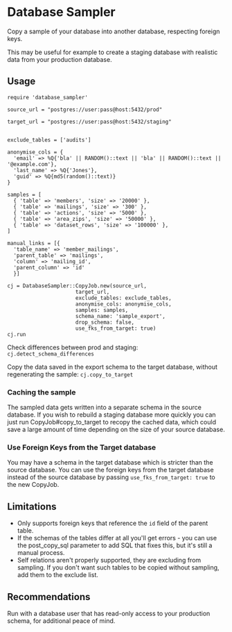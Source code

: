 # Database Sampler

Copy a sample of your database into another database, respecting foreign keys. 

This may be useful for example to create a staging database with realistic data from your production database.

## Usage

```
require 'database_sampler'

source_url = "postgres://user:pass@host:5432/prod"

target_url = "postgres://user:pass@host:5432/staging"


exclude_tables = ['audits']

anonymise_cols = {
  'email' => %Q{'bla' || RANDOM()::text || 'bla' || RANDOM()::text || '@example.com'},
  'last_name' => %Q{'Jones'},
  'guid' => %Q{md5(random()::text)}
}

samples = [
  { 'table' => 'members', 'size' => '20000' },
  { 'table' => 'mailings', 'size' => '300' },
  { 'table' => 'actions', 'size' => '5000' },
  { 'table' => 'area_zips', 'size' => '50000' },
  { 'table' => 'dataset_rows', 'size' => '100000' },
]

manual_links = [{
  'table_name' => 'member_mailings',
  'parent_table' => 'mailings',
  'column' => 'mailing_id',
  'parent_column' => 'id'
  }]

cj = DatabaseSampler::CopyJob.new(source_url, 
                      target_url, 
                      exclude_tables: exclude_tables, 
                      anonymise_cols: anonymise_cols, 
                      samples: samples, 
                      schema_name: 'sample_export', 
                      drop_schema: false, 
                      use_fks_from_target: true)
cj.run

```

Check differences between prod and staging:
  `cj.detect_schema_differences`

Copy the data saved in the export schema to the target database, without regenerating the sample:
  `cj.copy_to_target`

### Caching the sample

The sampled data gets written into a separate schema in the source database. If you wish to rebuild a staging database more quickly you can just run CopyJob#copy_to_target to recopy the cached data, which could save a large amount of time depending on the size of your source database. 

### Use Foreign Keys from the Target database

You may have a schema in the target database which is stricter than the source database. You can use the foreign keys from the target database instead of the source database by passing `use_fks_from_target: true` to the new CopyJob. 

## Limitations

- Only supports foreign keys that reference the `id` field of the parent table.
- If the schemas of the tables differ at all you'll get errors - you can use the post_copy_sql parameter to add SQL that fixes this, but it's still a manual process.
- Self relations aren't properly supported, they are excluding from sampling. If you don't want such tables to be copied without sampling, add them to the exclude list.

## Recommendations

Run with a database user that has read-only access to your production schema, for additional peace of mind.
